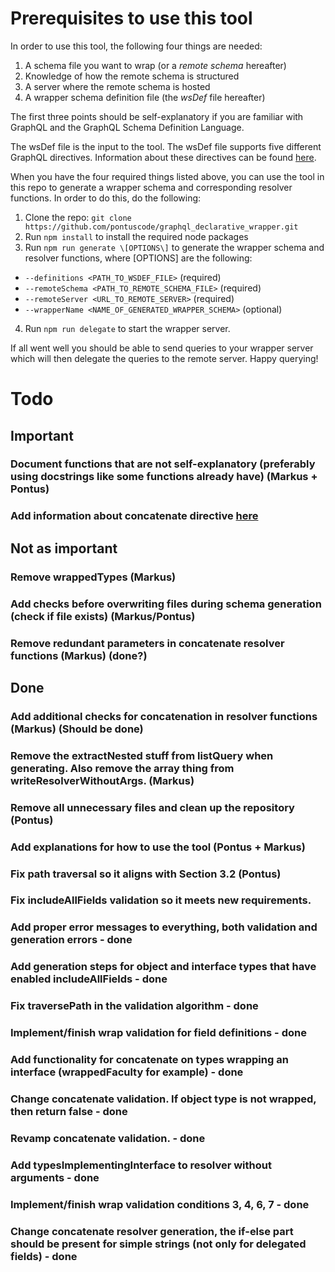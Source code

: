 # Prerequisites to use this tool

In order to use this tool, the following four things are needed: 

1. A schema file you want to wrap (or a _remote schema_ hereafter)
2. Knowledge of how the remote schema is structured
3. A server where the remote schema is hosted
4. A wrapper schema definition file (the _wsDef_ file hereafter)

The first three points should be self-explanatory if you are familiar with GraphQL and the GraphQL Schema Definition Language. 

The wsDef file is the input to the tool. The wsDef file supports five different GraphQL directives. Information about these directives can be found [here](documentation/directives.md).

When you have the four required things listed above, you can use the tool in this repo to generate a wrapper schema and corresponding resolver functions. 
In order to do this, do the following:

1. Clone the repo: ```git clone https://github.com/pontuscode/graphql_declarative_wrapper.git```
2. Run ```npm install``` to install the required node packages
3. Run ```npm run generate \[OPTIONS\]``` to generate the wrapper schema and resolver functions, where \[OPTIONS\] are the following: 
  * ```--definitions <PATH_TO_WSDEF_FILE>``` (required)
  * ```--remoteSchema <PATH_TO_REMOTE_SCHEMA_FILE>``` (required)
  * ```--remoteServer <URL_TO_REMOTE_SERVER>``` (required)
  * ```--wrapperName <NAME_OF_GENERATED_WRAPPER_SCHEMA>``` (optional)
4. Run ```npm run delegate``` to start the wrapper server. 

If all went well you should be able to send queries to your wrapper server which will then delegate the queries to the remote server. Happy querying! 

# Todo

## Important



### Document functions that are not self-explanatory (preferably using docstrings like some functions already have) (Markus + Pontus)

### Add information about concatenate directive [here](documentation/directives.md)

## Not as important

### Remove wrappedTypes (Markus)

### Add checks before overwriting files during schema generation (check if file exists) (Markus/Pontus)

### Remove redundant parameters in concatenate resolver functions (Markus) (done?)

## Done

### Add additional checks for concatenation in resolver functions (Markus) (Should be done)

### Remove the extractNested stuff from listQuery when generating. Also remove the array thing from writeResolverWithoutArgs. (Markus)

### Remove all unnecessary files and clean up the repository (Pontus)

### Add explanations for how to use the tool (Pontus + Markus)

### Fix path traversal so it aligns with Section 3.2 (Pontus)

### Fix includeAllFields validation so it meets new requirements. 

### Add proper error messages to everything, both validation and generation errors - done

### Add generation steps for object and interface types that have enabled includeAllFields - done

### Fix traversePath in the validation algorithm - done

### Implement/finish wrap validation for field definitions - done

### Add functionality for concatenate on types wrapping an interface (wrappedFaculty for example) - done

### Change concatenate validation. If object type is not wrapped, then return false - done

### Revamp concatenate validation. - done

### Add typesImplementingInterface to resolver without arguments - done

### Implement/finish wrap validation conditions 3, 4, 6, 7 - done

### Change concatenate resolver generation, the if-else part should be present for simple strings (not only for delegated fields) - done


